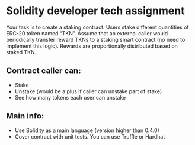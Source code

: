 # Solidity developer tech assignment

Your task is to create a staking contract.
Users stake different quantities of ERC-20 token named “TKN”. Assume that an external caller would periodically transfer reward TKNs to a staking smart contract (no need to implement this logic). Rewards are proportionally distributed based on staked TKN.

## Contract caller can:

- Stake
- Unstake (would be a plus if caller can unstake part of stake)
- See how many tokens each user can unstake

## Main info:

- Use Solidity as a main language (version higher than 0.4.0)
- Cover contract with unit tests. You can use Truffle or Hardhat
